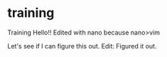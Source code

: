 # training
Training
Hello!!  Edited with nano because nano>vim


Let's see if I can figure this out. Edit:
Figured it out.